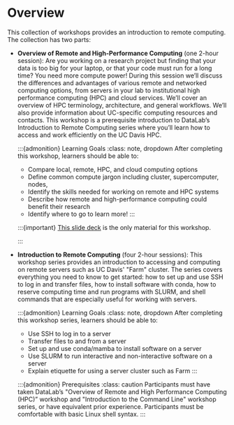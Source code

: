 Overview
========

This collection of workshops provides an introduction to remote computing. The
collection has two parts:

* **Overview of Remote and High-Performance Computing** (one 2-hour session):
  Are you working on a research project but finding that your data is too big
  for your laptop, or that your code must run for a long time? You need more
  compute power! During this session we’ll discuss the differences and
  advantages of various remote and networked computing options, from servers in
  your lab to institutional high performance computing (HPC) and cloud
  services. We’ll cover an overview of HPC terminology, architecture, and
  general workflows. We’ll also provide information about UC-specific computing
  resources and contacts. This workshop is a prerequisite introduction to
  DataLab’s Introduction to Remote Computing series where you’ll learn how to
  access and work efficiently on the UC Davis HPC.

  :::{admonition} Learning Goals
  :class: note, dropdown
  After completing this workshop, learners should be able to:

  + Compare local, remote, HPC, and cloud computing options
  + Define common compute jargon including cluster, supercomputer, nodes,
  + Identify the skills needed for working on remote and HPC systems
  + Describe how remote and high-performance computing could benefit their
    research
  + Identify where to go to learn more!
  :::

  :::{important}
  [This slide deck][slides] is the only material for this workshop.

  [slides]: https://docs.google.com/presentation/d/1Y14U4okdZ9MsdYJ997cCQexQoyiDfv0NrDfo49pr2nQ/edit?usp=sharing
  :::

* **Introduction to Remote Computing** (four 2-hour sessions): This workshop
  series provides an introduction to accessing and computing on remote servers
  such as UC Davis' "Farm" cluster. The series covers everything you need to
  know to get started: how to set up and use SSH to log in and transfer files,
  how to install software with conda, how to reserve computing time and run
  programs with SLURM, and shell commands that are especially useful for
  working with servers.

  :::{admonition} Learning Goals
  :class: note, dropdown
  After completing this workshop series, learners should be able to:
  
  + Use SSH to log in to a server
  + Transfer files to and from a server
  + Set up and use conda/mamba to install software on a server
  + Use SLURM to run interactive and non-interactive software on a server
  + Explain etiquette for using a server cluster such as Farm
  :::

  :::{admonition} Prerequisites
  :class: caution
  Participants must have taken DataLab’s "Overview of Remote and High
  Performance Computing (HPC)” workshop and "Introduction to the Command Line"
  workshop series, or have equivalent prior experience. Participants must be
  comfortable with basic Linux shell syntax.
  :::
